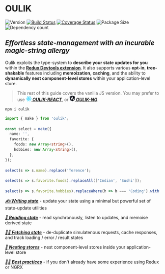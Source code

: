 # OULIK #

![Version](https://img.shields.io/npm/v/oulik.svg)
[![Build Status](https://travis-ci.org/Memeplexx/oulik.svg?branch=master)](https://travis-ci.org/Memeplexx/oulik.svg?branch=master)
[![Coverage Status](https://coveralls.io/repos/github/Memeplexx/oulik/badge.svg?branch=master)](https://coveralls.io/github/Memeplexx/oulik?branch=master)
![Package Size](https://badgen.net/bundlephobia/minzip/oulik)
![Dependency count](https://badgen.net/bundlephobia/dependency-count/oulik)

## ***Effortless state-management with an incurable magic-string allergy*** ##  

Oulik exploits the type-system to **describe your state updates for you** within the **[Redux Devtools extension](https://chrome.google.com/webstore/detail/redux-devtools/lmhkpmbekcpmknklioeibfkpmmfibljd?hl=en)**. It also supports various **opt-in**, **tree-shakable** features including **memoization**, **caching**, and the ability to **dynamically nest component-level stores** within your application-level store.

> This rest of this guide covers the vanilla JS version. You may prefer to use ***[![](./docs/assets/react.png)&nbsp;OULIK-REACT](./docs/readme-react.md)***, or ***[![](./docs/assets/angular.png)&nbsp;OULIK-NG](./docs/readme-ng.md)***.  

```console
npm i oulik
```
```Typescript
import { make } from 'oulik';

const select = make({
  name: '',
  favorite: {
    foods: new Array<string>(),
    hobbies: new Array<string>(),
  },
});       

select(s => s.name).replace('Terence');

select(s => s.favorite.foods).replaceAll(['Indian', 'Sushi']);

select(s => s.favorite.hobbies).replaceWhere(h => h === 'Coding').with('Napping');
```
***[✍️ Writing state](./docs/readme-write.md)*** - update your state using a minimal but powerful set of state-update utilities

***[📖 Reading state](./docs/readme-read.md)*** - read synchronously, listen to updates, and memoise derived state

***[🐕‍🦺 Fetching state](./docs/readme-fetch.md)*** - de-duplicate simulatenous requests, cache responses, and track loading / error / result states

***[🥚 Nesting stores](./docs/readme-fetch.md)*** - nest component-level stores inside your application-level store

***[👩‍🎓 Best practices](./docs/best-practices.md)*** - if you don't already have some experience using Redux or NGRX
